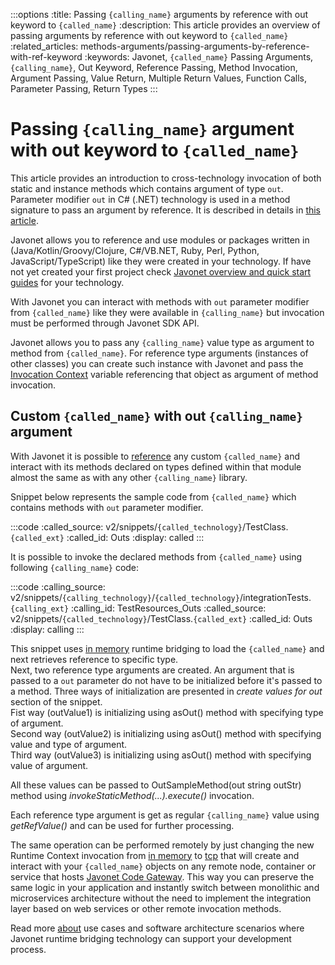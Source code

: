 :::options
:title: Passing `{calling_name}` arguments by reference with out keyword to `{called_name}`
:description: This article provides an overview of passing arguments by reference with out keyword to `{called_name}`
:related_articles: methods-arguments/passing-arguments-by-reference-with-ref-keyword
:keywords: Javonet, `{called_name}` Passing Arguments, `{calling_name}`, Out Keyword, Reference Passing, Method Invocation, Argument Passing, Value Return, Multiple Return Values, Function Calls, Parameter Passing, Return Types
:::

# Passing `{calling_name}` argument with out keyword to `{called_name}`
  
This article provides an introduction to cross-technology invocation of both static and instance methods which contains argument of type `out`. Parameter modifier `out` in C# (.NET) technology is used in a method signature to pass an argument by reference. It is described in details in [this article](https://learn.microsoft.com/en-us/dotnet/csharp/language-reference/keywords/method-parameters#out-parameter-modifier).  
  
Javonet allows you to reference and use modules or packages written in (Java/Kotlin/Groovy/Clojure, C#/VB.NET, Ruby, Perl, Python, JavaScript/TypeScript) like they were created in your technology. If have not yet created your first project check [Javonet overview and quick start guides](/guides/v2/`{calling_technology}`/`{called_technology}`/getting-started/about-javonet) for your technology.  
  
With Javonet you can interact with methods with `out` parameter modifier from `{called_name}` like they were available in `{calling_name}` but invocation must be performed through Javonet SDK API.

Javonet allows you to pass any `{calling_name}` value type as argument to method from `{called_name}`. For reference type arguments (instances of other classes) you can create such instance with Javonet and pass the [Invocation Context](/guides/v2/`{calling_technology}`/`{called_technology}`/foundations/invocation-context) variable referencing that object as argument of method invocation.  
  
## Custom `{called_name}` with out `{calling_name}` argument
  
With Javonet it is possible to [reference](/guides/v2/`{calling_technology}`/`{called_technology}`/getting-started/adding-references-to-libraries) any custom `{called_name}` and interact with its methods declared on types defined within that module almost the same as with any other `{calling_name}` library.  
  
Snippet below represents the sample code from `{called_name}` which contains methods with `out` parameter modifier.  
  
:::code
:called_source: v2/snippets/`{called_technology}`/TestClass.`{called_ext}`
:called_id: Outs
:display: called
:::
  
It is possible to invoke the declared methods from `{called_name}` using following `{calling_name}` code:  
  
:::code
:calling_source: v2/snippets/`{calling_technology}`/`{called_technology}`/integrationTests.`{calling_ext}`
:calling_id: TestResources_Outs
:called_source: v2/snippets/`{called_technology}`/TestClass.`{called_ext}`
:called_id: Outs
:display: calling
:::

This snippet uses [in memory](/guides/v2/`{calling_technology}`/`{called_technology}`/foundations/in-memory-channel) runtime bridging to load the `{called_name}` and next retrieves reference to specific type.  
Next, two reference type arguments are created. An argument that is passed to a `out` parameter do not have to be initialized before it's passed to a method. Three ways of initialization are presented in *create values for out* section of the snippet.  
Fist way (outValue1) is initializing using asOut() method with specifying type of argument.  
Second way (outValue2) is initializing using asOut() method with specifying value and type of argument.  
Third way (outValue3) is initializing using asOut() method with specifying value of argument.  
  
All these values can be passed to OutSampleMethod(out string outStr) method using *invokeStaticMethod(...).execute()* invocation.  
  
Each reference type argument is get as regular `{calling_name}` value using *getRefValue()* and can be used for further processing.  
  
The same operation can be performed remotely by just changing the new Runtime Context invocation from [in memory](/guides/v2/`{calling_technology}`/`{called_technology}`/foundations/in-memory-channel) to [tcp](/guides/v2/`{calling_technology}`/`{called_technology}`/foundations/tcp-channel) that will create and interact with your `{called_name}` objects on any remote node, container or service that hosts [Javonet Code Gateway](/guides/v2/`{calling_technology}`/`{called_technology}`/javonet-code-gateway/about-javonet-code-gateway). This way you can preserve the same logic in your application and instantly switch between monolithic and microservices architecture without the need to implement the integration layer based on web services or other remote invocation methods.
  
Read more [about](/guides/v2/`{calling_technology}`/`{called_technology}`/getting-started/about-javonet) use cases and software architecture scenarios where Javonet runtime bridging technology can support your development process.
  